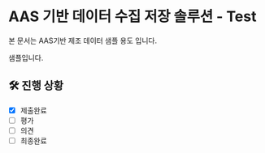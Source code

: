 # AAS 기반 데이터 수집 저장 솔루션 - Test

본 문서는 AAS기반 제조 데이터 샘플 용도 입니다.

샘플입니다.

## 🛠️ 진행 상황
- [X] 제출완료
- [ ] 평가
- [ ] 의견
- [ ] 최종완료
